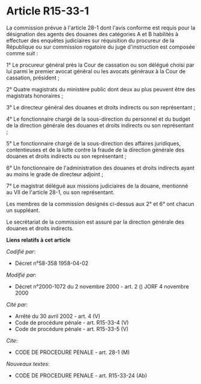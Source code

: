 # Article R15-33-1

La commission prévue à l'article 28-1 dont l'avis conforme est requis pour la désignation des agents des douanes des
catégories A et B habilités à effectuer des enquêtes judiciaires sur réquisition du procureur de la République ou sur
commission rogatoire du juge d'instruction est composée comme suit :

1° Le procureur général près la Cour de cassation ou son délégué choisi par lui parmi le premier avocat général ou les
avocats généraux à la Cour de cassation, président ;

2° Quatre magistrats du ministère public dont deux au plus peuvent être des magistrats honoraires ;

3° Le directeur général des douanes et droits indirects ou son représentant ;

4° Le fonctionnaire chargé de la sous-direction du personnel et du budget de la direction générale des douanes et droits
indirects ou son représentant ;

5° Le fonctionnaire chargé de la sous-direction des affaires juridiques, contentieuses et de la lutte contre la fraude de la
direction générale des douanes et droits indirects ou son représentant ;

6° Un fonctionnaire de l'administration des douanes et droits indirects ayant au moins le grade de directeur adjoint ;

7° Le magistrat délégué aux missions judiciaires de la douane, mentionné au VII de l'article 28-1, ou son représentant.

Les membres de la commission désignés ci-dessus aux 2° et 6° ont chacun un suppléant.

Le secrétariat de la commission est assuré par la direction générale des douanes et droits indirects.

**Liens relatifs à cet article**

_Codifié par_:

  - Décret n°58-358 1958-04-02

_Modifié par_:

  - Décret n°2000-1072 du 2 novembre 2000 - art. 2 () JORF 4 novembre 2000

_Cité par_:

  - Arrêté du 30 avril 2002 - art. 4 (V)
  - Code de procédure pénale - art. R15-33-4 (V)
  - Code de procédure pénale - art. R15-33-5 (V)

_Cite_:

  - CODE DE PROCEDURE PENALE - art. 28-1 (M)

_Nouveaux textes_:

  - CODE DE PROCEDURE PENALE - art. R15-33-24 (Ab)

